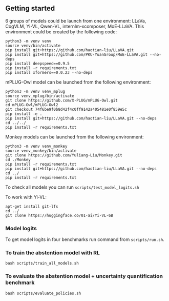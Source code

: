

<!-- ## Evaluation

Accuracy Results 

| model_name             |    MB |   OOD |   SQA |    SB |  AI2D |  Avg. |
|:-----------------------|------:|------:|------:|------:|------:|------:|
| LLaVA-v1.6-Vicuna-13B  | 76.75 | 72.93 | 70.56 | 70.37 | 73.67 | 72.85 |
| Monkey-Chat            | 76.98 |  70.6 | 74.66 |  66.1 | 67.95 | 71.26 |
| LLaVA-v1.6-Vicuna-7B   | 75.56 |  73.7 | 65.86 | 69.06 | 69.75 | 70.78 |
| InternLM-XComposer2-VL | 71.77 | 70.04 | 77.95 | 64.44 | 66.13 | 70.07 |
| Yi-VL-6B               | 75.24 | 73.91 | 66.72 | 66.25 | 58.84 | 68.19 |
| CogAgent-VQA           | 74.78 | 68.57 | 67.12 | 68.01 |  58.2 | 67.34 |
| MobileVLM_V2-7B        | 75.97 | 66.53 | 72.33 | 66.71 | 53.55 | 67.02 |
| MoE-LLaVA-Phi2-2.7B    | 73.73 | 74.82 | 64.04 | 66.42 | 55.76 | 66.95 |
| mPLUG-Owl2             | 73.05 | 73.28 | 65.71 | 61.49 | 54.38 | 65.58 |
| Qwen-VL-Chat           |  71.4 | 54.22 | 63.23 | 59.79 | 65.09 | 62.74 |


Set Sizes Results 


| model_name             |  MMB |  OOD |  SQA |   SB | AI2D | Avg. |
|:-----------------------|-----:|-----:|-----:|-----:|-----:|-----:|
| LLaVA-v1.6-Vicuna-13B  | 2.34 | 2.18 | 2.45 | 2.49 | 2.33 | 2.36 |
| Monkey-Chat            |  2.7 | 2.92 | 2.56 | 3.26 | 3.19 | 2.93 |
| LLaVA-v1.6-Vicuna-7B   | 2.37 | 2.34 | 2.45 | 2.53 | 2.37 | 2.41 |
| InternLM-XComposer2-VL | 2.72 |  2.2 | 2.41 | 3.08 | 3.02 | 2.69 |
| Yi-VL-6B               | 2.47 | 2.02 | 2.76 | 2.61 |    3 | 2.57 |
| CogAgent-VQA           | 2.33 | 2.46 | 2.36 | 2.49 | 2.94 | 2.52 |
| MobileVLM_V2-7B        | 2.53 | 2.61 | 2.62 |  2.8 |  3.4 | 2.79 |
| MoE-LLaVA-Phi2-2.7B    | 2.54 | 1.89 |  2.7 | 2.69 | 2.92 | 2.55 |
| mPLUG-Owl2             | 2.55 | 2.09 | 2.71 | 2.93 |    3 | 2.65 |
| Qwen-VL-Chat           |  2.7 | 3.32 |  2.9 | 3.32 |  3.1 | 3.07 |



Uncertainty-aware Accuracy Results

| model_name             |   MMB |    OOD |   SQA |    SB |  AI2D |  Avg. |
|:-----------------------|------:|-------:|------:|------:|------:|------:|
| LLaVA-v1.6-Vicuna-13B  | 90.41 |  86.29 | 78.04 | 73.87 | 84.58 | 82.64 |
| Monkey-Chat            | 83.41 |  63.22 |  81.7 | 52.49 | 56.08 | 67.38 |
| LLaVA-v1.6-Vicuna-7B   | 87.87 |  82.81 | 69.77 | 70.69 |  77.2 | 77.67 |
| InternLM-XComposer2-VL | 69.98 |  80.49 | 94.37 |  52.6 |  56.4 | 70.77 |
| Yi-VL-6B               | 84.56 |  95.05 | 64.01 | 64.56 | 49.31 |  71.5 |
| CogAgent-VQA           | 85.56 |  71.14 |  72.4 | 69.96 |    49 | 69.61 |
| MobileVLM_V2-7B        | 84.19 |  64.35 | 79.07 | 62.18 | 39.39 | 65.84 |
| MoE-LLaVA-Phi2-2.7B    | 82.83 | 100.73 | 61.18 | 64.67 | 47.87 | 71.46 |
| mPLUG-Owl2             |  78.4 |  89.24 | 62.92 | 52.91 | 45.09 | 65.71 |
| Qwen-VL-Chat           | 69.58 |  40.28 | 54.71 |  44.7 |  54.3 | 52.71 | -->

## Getting started


6 groups of models could be launch from one environment: LLaVa, CogVLM, Yi-VL, Qwen-VL,
internlm-xcomposer, MoE-LLaVA. This environment could be created by the following code:
```shell
python3 -m venv venv
source venv/bin/activate
pip install git+https://github.com/haotian-liu/LLaVA.git 
pip install git+https://github.com/PKU-YuanGroup/MoE-LLaVA.git --no-deps
pip install deepspeed==0.9.5
pip install -r requirements.txt
pip install xformers==0.0.23 --no-deps
```
mPLUG-Owl model can be launched from the following environment:
```shell
python3 -m venv venv_mplug
source venv_mplug/bin/activate
git clone https://github.com/X-PLUG/mPLUG-Owl.git
cd mPLUG-Owl/mPLUG-Owl2
git checkout 74f6be9f0b8d42f4c0ff9142a405481e0f859e5c
pip install -e .
pip install git+https://github.com/haotian-liu/LLaVA.git --no-deps
cd ../../
pip install -r requirements.txt
```
Monkey models can be launched from the following environment:
```shell
python3 -m venv venv_monkey
source venv_monkey/bin/activate
git clone https://github.com/Yuliang-Liu/Monkey.git
cd ./Monkey
pip install -r requirements.txt
pip install git+https://github.com/haotian-liu/LLaVA.git --no-deps
cd ../
pip install -r requirements.txt
```

To check all models you can run ```scripts/test_model_logits.sh```


To work with Yi-VL:
```shell
apt-get install git-lfs
cd ../
git clone https://huggingface.co/01-ai/Yi-VL-6B
```


### Model logits

To get model logits in four benchmarks run command from `scripts/run.sh`.

### To train the abstention model with RL
```shell
bash scripts/train_all_models.sh
```

### To evaluate the abstention model + uncertainty quantification benchmark
```shell
bash scripts/evaluate_policies.sh
```